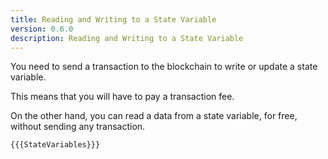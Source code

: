 ```yaml
---
title: Reading and Writing to a State Variable
version: 0.6.0
description: Reading and Writing to a State Variable
---
```


You need to send a transaction to the blockchain to write or update a state variable.

This means that you will have to pay a transaction fee.

On the other hand, you can read a data from a state variable, for free, without sending any transaction.

```solidity
{{{StateVariables}}}
```
